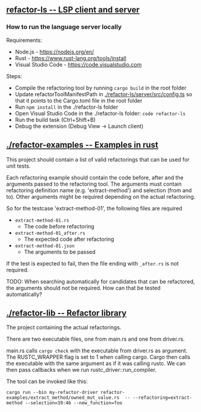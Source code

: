 ## [refactor-ls -- LSP client and server](./refactor-ls)
### How to run the language server locally
Requirements:
- Node.js - https://nodejs.org/en/
- Rust - https://www.rust-lang.org/tools/install
- Visual Studio Code - https://code.visualstudio.com

Steps:
- Compile the refactoring tool by running ```cargo build``` in the root folder
- Update refactorToolManifestPath in [./refactor-ls/server/src/config.ts](./refactor-ls/server/src/config.ts) so that it points to the Cargo.toml file in the root folder
- Run ```npm install``` in the ./refactor-ls folder
- Open Visual Studio Code in the ./refactor-ls folder: ```code refactor-ls```
- Run the build task (Ctrl+Shift+B)
- Debug the extension (Debug View -> Launch client)

## [./refactor-examples -- Examples in rust](./refactor-examples)
This project should contain a list of valid refactorings that can be used for unit tests.

Each refactoring example should contain the code before, after and the arguments passed to the refactoring tool. The arguments must contain refactoring definition name (e.g. 'extract-method') and selection (from and to). Other arguments might be required depending on the actual refactoring.

So for the testcase 'extract-method-01', the following files are required
* `extract-method-01.rs`
    * The code before refactoring
* `extract-method-01_after.rs`
    * The expected code after refactoring
* `extract-method-01.json`
    * The arguments to be passed
    
If the test is expected to fail, then the file ending with `_after.rs` is not required.

TODO: When searching automatically for candidates that can be refactored, the arguments should not be required. How can that be tested automatically?

## [./refactor-lib -- Refactor library](./refactor-lib)
The project containing the actual refactorings. 

There are two executable files, one from main.rs and one from driver.rs.

main.rs calls ```cargo check``` with the executable from driver.rs as argument. The RUSTC_WRAPPER flag is set to 1 when calling cargo. Cargo then calls the executable with the same argument as if it was calling rustc. We can then pass callbacks when we run rustc_driver::run_compiler.

The tool can be invoked like this:

`cargo run --bin my-refactor-driver refactor-examples/extract_method/owned_mut_value.rs  -- --refactoring=extract-method --selection=39:46 --new_function=foo`
